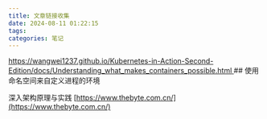 ```yaml
---
title: 文章链接收集
date: 2024-08-11 01:22:15
tags:
categories: 笔记
---
```


[https://wangwei1237.github.io/Kubernetes-in-Action-Second-Edition/docs/Understanding_what_makes_containers_possible.html
](https://wangwei1237.github.io/Kubernetes-in-Action-Second-Edition/docs/Understanding_what_makes_containers_possible.html)##  使用命名空间来自定义进程的环境

深入架构原理与实践 [https://www.thebyte.com.cn/](https://www.thebyte.com.cn/)


